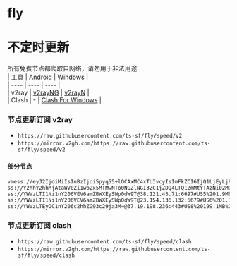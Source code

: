 # fly
# 不定时更新
所有免费节点都爬取自网络，请勿用于非法用途  
|  工具  | Android  | Windows  |  
|  ----  | ----   | ----  |  
| v2ray  | [v2rayNG](https://github.com/2dust/v2rayNG/releases) | [v2rayN](https://github.com/2dust/v2rayN/releases) |  
| Clash  | - | [Clash For Windows](https://github.com/2dust/clashN/releases) | 
  
### 节点更新订阅  v2ray
- `https://raw.githubusercontent.com/ts-sf/fly/speed/v2`  
- `https://mirror.v2gh.com/https://raw.githubusercontent.com/ts-sf/fly/speed/v2`  

#### 部分节点  
``` 
vmess://eyJ2IjoiMiIsInBzIjoi5pyq55+lOCAxMC4xTUIvcyIsImFkZCI6IjQ1LjEyLjExNC4xNSIsInBvcnQiOiIyMDc3OSIsImlkIjoiOWRjNWJmZjgtYmNiYi00NzAzLWIwZmUtNGY5MWJhNTE3NDAyIiwiYWlkIjoiMCIsInNjeSI6ImF1dG8iLCJuZXQiOiJ0Y3AiLCJ0eXBlIjoibm9uZSIsImhvc3QiOiIiLCJwYXRoIjoiLyIsInRscyI6IiIsInNuaSI6IiIsInRlc3RfbmFtZSI6IjgifQ==
ss://Y2hhY2hhMjAtaWV0Zi1wb2x5MTMwNTo0NGZlNGI3ZC1jZDQ4LTQ1ZmMtYTAzNi02MGVhNDBlNGE5NmM=@107.191.63.241:30665#%E6%9C%AA%E7%9F%A519%2019.6MB%2Fs
ss://YWVzLTI1Ni1nY206VEV6amZBWXEySWp0dW9T@38.121.43.71:6697#US5%201.9MB%2Fs
ss://YWVzLTI1Ni1nY206VEV6amZBWXEySWp0dW9T@23.154.136.132:6679#US6%201.1MB%2Fs
ss://YWVzLTEyOC1nY206c2hhZG93c29ja3M=@37.19.198.236:443#US8%20199.1MB%2Fs
```
### 节点更新订阅  clash
- `https://raw.githubusercontent.com/ts-sf/fly/speed/clash`  
- `https://mirror.v2gh.com/https://raw.githubusercontent.com/ts-sf/fly/speed/clash`  


